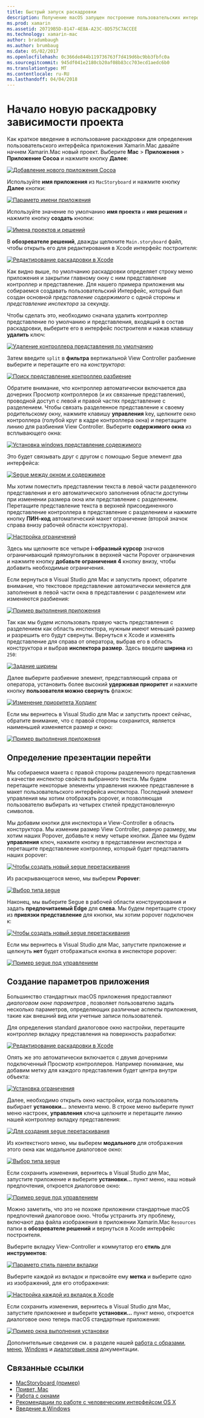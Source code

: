 ```yaml
---
title: Быстрый запуск раскадровки
description: Получение macOS запущен построение пользовательских интерфейсов с помощью раскадровки.
ms.prod: xamarin
ms.assetid: 20719B5D-8147-4E8A-A23C-8D575C7ACCEE
ms.technology: xamarin-mac
author: bradumbaugh
ms.author: brumbaug
ms.date: 05/02/2017
ms.openlocfilehash: 0c366de844b119736763f7d419d6bc9bb3fbfc0a
ms.sourcegitcommit: 945df041e2180cb20af08b83cc703ecd1aedc6b0
ms.translationtype: MT
ms.contentlocale: ru-RU
ms.lasthandoff: 04/04/2018
---
```

# <a name="starting-a-new-storyboard-based-project"></a>Начало новую раскадровку зависимости проекта

Как краткое введение в использование раскадровки для определения пользовательского интерфейса приложения Xamarin.Mac давайте начнем Xamarin.Mac новый проект. Выберите **Mac** > **Приложения** > **Приложение Cocoa** и нажмите кнопку **Далее**:

[![](quickstart-images/qs01.png "Добавление нового приложения Cocoa")](quickstart-images/qs01.png#lightbox)

Используйте **имя приложения** из `MacStoryboard` и нажмите кнопку **Далее** кнопки:

[![](quickstart-images/qs02.png "Параметр имени приложения")](quickstart-images/qs02.png#lightbox)

Используйте значение по умолчанию **имя проекта** и **имя решения** и нажмите кнопку **создать** кнопки:

[![](quickstart-images/qs03.png "Имена проектов и решений")](quickstart-images/qs03.png#lightbox)

В **обозревателе решений**, дважды щелкните `Main.storyboard` файл, чтобы открыть его для редактирования в Xcode интерфейс построителя:

[![](quickstart-images/qs04.png "Редактирование раскадровки в Xcode")](quickstart-images/qs04.png#lightbox)

Как видно выше, по умолчанию раскадровки определяет строку меню приложения и закрытии главному окну с ним представление контроллер и представление. Для нашего примера приложения мы собираемся создавать пользовательский Интерфейс, который был создан основной _представление содержимого_ с одной стороны и _представление инспектора_ за секунду.

Чтобы сделать это, необходимо сначала удалить контроллер представление по умолчанию и представления, входящий в состав раскадровки, выберите его в интерфейс построителя и нажав клавишу **удалить** ключ:

[![](quickstart-images/qs05.png "Удаление контроллера представления по умолчанию")](quickstart-images/qs05.png#lightbox)

Затем введите `split` в **фильтра** вертикальной View Controller разбиение выберите и перетащите его на _конструктора_:

[![](quickstart-images/qs06.png "Поиск представление контроллер разбиение")](quickstart-images/qs06.png#lightbox)

Обратите внимание, что контроллер автоматически включается два дочерних Просмотр контроллеров (и их связанные представления), проводной доступ с левой и правой частях представление с разделением. Чтобы связать разделенное представление к своему родительскому окну, нажмите клавишу **управления** key, щелкните окно контроллера (голубой круг в кадре контроллера окна) и перетащите линию для разбиения View Controller. Выберите **содержимого окна** из всплывающего окна:

[![](quickstart-images/qs07.png "Установка windows представление содержимого")](quickstart-images/qs07.png#lightbox)

Это будет связывать друг с другом с помощью Segue элемент два интерфейса:

[![](quickstart-images/qs08.png "Segue между окном и содержимое")](quickstart-images/qs08.png#lightbox)

Мы хотим поместить представлении текста в левой части разделенного представления и его автоматического заполнения области доступны при изменении размера окна или представление с разделением. Перетащите представление текста в верхней присоединенного представление контроллера в представление с разделением и нажмите кнопку **ПИН-код** автоматический макет ограничение (второй значок справа внизу рабочей области конструктора).

[![](quickstart-images/qs09.png "Настройка ограничений")](quickstart-images/qs09.png#lightbox)

Здесь мы щелкните все четыре **i-образный курсор** значков ограничивающий прямоугольник в верхней части Popover ограничения и нажмите кнопку **добавьте ограничения 4** кнопку внизу, чтобы добавить необходимые ограничения.

Если вернуться в Visual Studio для Mac и запустить проект, обратите внимание, что текстовое представление автоматически меняется для заполнения в левой части окна в представлении с разделением или изменяются разбиения:

[![](quickstart-images/qs10.png "Пример выполнения приложения")](quickstart-images/qs10.png#lightbox)

Так как мы будем использовать правую часть представления с разделением как область инспектора, нужным имеют меньший размер и разрешить его будут свернуты. Вернуться к Xcode и изменять представление для справа от оператора, выбрав его в область конструктора и выбрав **инспектора размер**. Здесь введите **ширина** из `250`:

[![](quickstart-images/qs11.png "Задание ширины")](quickstart-images/qs11.png#lightbox)

Далее выберите разбиение элемент, представляющий справа от оператора, установить более высокий **удерживая приоритет** и нажмите кнопку **пользователя можно свернуть** флажок:

[![](quickstart-images/qs12.png "Изменение приоритета Холдинг")](quickstart-images/qs12.png#lightbox)

Если мы вернитесь в Visual Studio для Mac и запустить проект сейчас, обратите внимание, что с правой стороны сохранится, является наименьшей изменяется размер и окно:

[![](quickstart-images/qs13.png "Пример выполнения приложения")](quickstart-images/qs13.png#lightbox)

<a name="Defining-a-Presentation-Segue" />

## <a name="defining-a-presentation-segue"></a>Определение презентации перейти

Мы собираемся макета с правой стороны разделенного представления в качестве инспектор свойств выбранного текста. Мы будем перетащите некоторые элементы управления нижнее представление в макет пользовательского интерфейса инспектора. Последний элемент управления мы хотим отображать popover, и позволяющая пользователю выбирать из четырех стилей предустановленную символов.

Мы добавим кнопки для инспектора и View-Controller в область конструктора. Мы изменим размер View Controller, равную размеру, мы хотим наших Popover, добавьте к нему четыре кнопки. Далее мы будем **управления** ключ, нажмите кнопку в представлении инспектора и перетащите представление контроллер, который будет представлять наших popover:

[![](quickstart-images/qs14.png "Чтобы создать новый segue перетаскивания")](quickstart-images/qs14.png#lightbox)

Из раскрывающегося меню, мы выберем **Popover**: 

[![](quickstart-images/qs15.png "Выбор типа segue")](quickstart-images/qs15.png#lightbox)

Наконец, мы выберите Segue в рабочей области конструирования и задать **предпочитаемый Edge** для **слева**. Мы будем перетащите строку из **привязки представление** для кнопки, мы хотим popover подключен к:

[![](quickstart-images/qs16.png "Чтобы создать новый segue перетаскивания")](quickstart-images/qs16.png#lightbox)

Если мы вернитесь в Visual Studio для Mac, запустите приложение и щелкнуть **нет** будет отображаться кнопка в инспекторе popover:

[![](quickstart-images/qs17.png "Пример segue под управлением")](quickstart-images/qs17.png#lightbox)

<a name="Creating-App-Preferences" />

## <a name="creating-app-preferences"></a>Создание параметров приложения

Большинство стандартных macOS приложения предоставляют _диалоговом окне параметров_ , позволяет пользователю задать несколько параметров, определяющих различные аспекты приложения, такие как внешний вид или учетные записи пользователей.

Для определения standard диалоговое окно настройки, перетащите контроллер вкладку представления на поверхность разработки:

[![](quickstart-images/qs18.png "Редактирование раскадровки в Xcode")](quickstart-images/qs18.png#lightbox)

Опять же это автоматически включается с двумя дочерними подключенный Просмотр контроллеров. Например понимание, мы добавим метку для каждого представления будет центра внутри объекта:

[![](quickstart-images/qs19.png "Установка ограничения")](quickstart-images/qs19.png#lightbox)

Далее, необходимо открыть окно настройки, когда пользователь выбирает **установки...**  элемента меню. В строке меню выберите пункт меню настроек, **управления** ключа щелкните и перетащите линию нашей контроллер вкладку представления:

[![](quickstart-images/qs20.png "Для создания segue перетаскивания")](quickstart-images/qs20.png#lightbox)

Из контекстного меню, мы выберем **модального** для отображения этого окна как модальное диалоговое окно:

[![](quickstart-images/qs21.png "Выбор типа segue")](quickstart-images/qs21.png#lightbox)

Если сохранить изменения, вернитесь в Visual Studio для Mac, запустите приложение и выберите **установки...**  пункт меню, наш новый предпочтения, откроется диалоговое окно:

[![](quickstart-images/qs22.png "Пример segue под управлением")](quickstart-images/qs22.png#lightbox)

Можно заметить, что это не похоже приложении стандартные macOS предпочтений диалоговое окно. Чтобы устранить эту проблему, включают два файла изображения в приложении Xamarin.Mac `Resources` папки в **обозревателе решений** и вернуться в Xcode интерфейс построителя.

Выберите вкладку View-Controller и коммутатор его **стиль** для **инструментов**: 

[![](quickstart-images/qs23.png "Параметр стиль панели вкладки")](quickstart-images/qs23.png#lightbox)

Выберите каждой из вкладок и присвойте ему **метка** и выберите одно из изображений, для его отображения:

[![](quickstart-images/qs24.png "Настройка каждой из вкладок в Xcode")](quickstart-images/qs24.png#lightbox)

Если сохранить изменения, вернитесь в Visual Studio для Mac, запустите приложение и выберите **установки...**  пункт меню, откроется диалоговое окно теперь macOS стандартные приложения:

[![](quickstart-images/qs25.png "Пример окна выполнения установки")](quickstart-images/qs25.png#lightbox)

Дополнительные сведения см. в разделе нашей [работа с образами](~/mac/app-fundamentals/image.md), [меню](~/mac/user-interface/menu.md), [Windows](~/mac/user-interface/window.md) и [диалоговые окна](~/mac/user-interface/dialog.md) документации.

## <a name="related-links"></a>Связанные ссылки

- [MacStoryboard (пример)](https://developer.xamarin.com/samples/mac/MacStoryboard/)
- [Привет, Mac](~/mac/get-started/hello-mac.md)
- [Работа с окнами](~/mac/user-interface/window.md)
- [Рекомендации по работе с человеческим интерфейсом OS X](https://developer.apple.com/library/mac/documentation/UserExperience/Conceptual/OSXHIGuidelines/)
- [Введение в Windows](https://developer.apple.com/library/mac/documentation/Cocoa/Conceptual/WinPanel/Introduction.html#//apple_ref/doc/uid/10000031-SW1)
